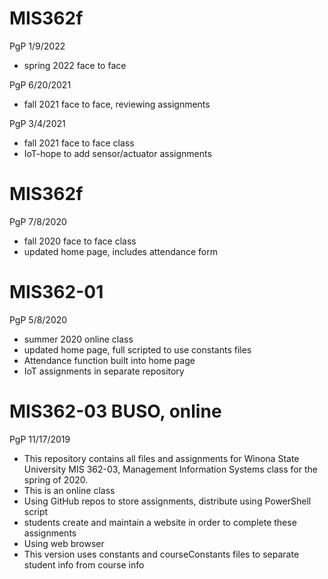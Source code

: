 # MIS362f
PgP 1/9/2022
 * spring 2022 face to face

PgP 6/20/2021
* fall 2021 face to face, reviewing assignments

PgP 3/4/2021
* fall 2021 face to face class
* IoT-hope to add sensor/actuator assignments 


# MIS362f
PgP 7/8/2020
* fall 2020 face to face class
* updated home page, includes attendance form


# MIS362-01 
PgP 5/8/2020
* summer 2020 online class
* updated home page, full scripted to use constants files
* Attendance function built into home page
* IoT assignments in separate repository


# MIS362-03 BUSO, online
PgP 11/17/2019 
* This repository contains all files and assignments for Winona State University MIS 362-03, Management Information Systems class for the spring of 2020.
* This is an online class
* Using GitHub repos to store assignments, distribute using PowerShell script
* students create and maintain a website in order to complete these assignments 
* Using web browser
* This version uses constants and courseConstants files to separate student info from course info